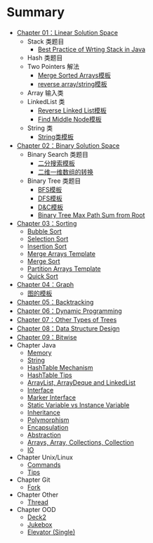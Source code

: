 # Summary

* [Chapter 01：Linear Solution Space](ch01.md)
	* Stack 类题目
		* [Best Practice of Wrting Stack in Java](ch01/stack/bestpractice.md)
	* Hash 类题目
	* Two Pointers 解法
		* [Merge Sorted Arrays模板](ch01/twopointer/mergeSortedArrays.md)
		* [reverse array/string模板](ch01/twopointer/reverseTemplate.md)
	* Array 输入类
	* LinkedList 类
		* [Reverse Linked List模板](ch01/linkedlist/reverseLinkedListTemplate.md)
		* [Find Middle Node模板](ch01/linkedlist/findMiddleNodeTemplate.md)
	* String 类
		* [String类模板](ch01/string/template.md)
* [Chapter 02：Binary Solution Space](ch02.md)
	* Binary Search 类题目
		* [二分搜索模板](ch02/binarySearch/template.md)
		* [二维一维数组的转换](ch02/binarySearch/2D-1D.md)
	* Binary Tree 类题目
		* [BFS模板](ch02/binaryTree/bfs.md)
		* [DFS模板](ch02/binaryTree/dfs.md)
		* [D&C模板](ch02/binaryTree/d&c.md)
		* [Binary Tree Max Path Sum from Root](ch02/binaryTree/binaryTreeMaxPathSumFromRoot.md)
* [Chapter 03：Sorting](ch03.md)
	* [Bubble Sort](ch03/bubbleSort.md)
	* [Selection Sort](ch03/selectionSort.md)
	* [Insertion Sort](ch03/insertionSort.md)
	* [Merge Arrays Template](ch03/mergeArray.md)
	* [Merge Sort](ch03/mergeSort.md)
	* [Partition Arrays Template](ch03/partitionArray.md)
	* [Quick Sort](ch03/quickSort.md)
* [Chapter 04：Graph](ch04.md)
	* [图的模板](ch04/templates.md)
* [Chapter 05：Backtracking](ch05.md)
* [Chapter 06：Dynamic Programming](ch06.md)
* [Chapter 07：Other Types of Trees](ch07.md)
* [Chapter 08：Data Structure Design](ch08.md)
* [Chapter 09：Bitwise](ch09.md)
* Chapter Java
	* [Memory](ch-java/memory.md)
	* [String](ch-java/string.md)
	* [HashTable Mechanism](ch-java/hashTableMechanism.md)
	* [HashTable Tips](ch-java/hashTableTips.md)
	* [ArrayList, ArrayDeque and LinkedList](ch-java/arrayListAndArrayDeque.md)
	* [Interface](ch-java/interface.md)
	* [Marker Interface](ch-java/markerInterface.md)
	* [Static Variable vs Instance Variable](ch-java/staticVar_vs_instanceVar.md)
	* [Inheritance](ch-java/inheritance.md)
	* [Polymorphism](ch-java/polymorphism.md)
	* [Encapsulation](ch-java/encapsulation.md)
	* [Abstraction](ch-java/abstraction.md)
	* [Arrays, Array, Collections, Collection](ch-java/arraysCollections.md)
	* [IO](ch-java/io.md)
* Chapter Unix/Linux
	* [Commands](ch-unix/commands.md)
	* [Tips](ch-unix/tips.md)
* Chapter Git
	* [Fork](ch-git/fork.md)
* Chapter Other
	* [Thread](ch-other/thread.md)
* Chapter OOD
	* [Deck2](https://github.com/starwavelin/JavaPrac/tree/master/OOD/src/deck2)
	* [Jukebox](https://github.com/starwavelin/JavaPrac/tree/master/OOD/src/jukebox)
	* [Elevator (Single)](https://github.com/starwavelin/JavaPrac/tree/master/OOD/src/singleElevator)
